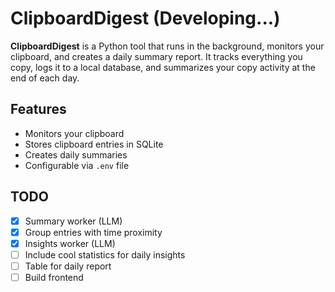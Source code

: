 # ClipboardDigest (Developing...)

**ClipboardDigest** is a Python tool that runs in the background, monitors your clipboard, and creates a daily summary report. It tracks everything you copy, logs it to a local database, and summarizes your copy activity at the end of each day.

## Features

- Monitors your clipboard
- Stores clipboard entries in SQLite
- Creates daily summaries
- Configurable via `.env` file

## TODO

- [x] Summary worker (LLM)
- [x] Group entries with time proximity
- [x] Insights worker (LLM)
- [ ] Include cool statistics for daily insights
- [ ] Table for daily report
- [ ] Build frontend
